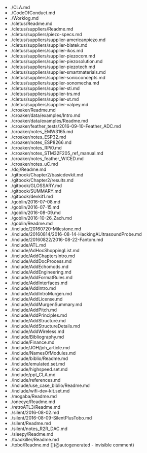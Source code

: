 * ./CLA.md
* ./CodeOfConduct.md
* ./Worklog.md
* ./cletus/Readme.md
* ./cletus/suppliers/Readme.md
* ./cletus/suppliers/piezo-specs.md
* ./cletus/suppliers/supplier-americanpiezo.md
* ./cletus/suppliers/supplier-blatek.md
* ./cletus/suppliers/supplier-ikos.md
* ./cletus/suppliers/supplier-piezocom.md
* ./cletus/suppliers/supplier-piezosolution.md
* ./cletus/suppliers/supplier-piezotech.md
* ./cletus/suppliers/supplier-smartmaterials.md
* ./cletus/suppliers/supplier-sonicconcepts.md
* ./cletus/suppliers/supplier-sonomecha.md
* ./cletus/suppliers/supplier-sti.md
* ./cletus/suppliers/supplier-trs.md
* ./cletus/suppliers/supplier-ut.md
* ./cletus/suppliers/supplier-valpey.md
* ./croaker/Readme.md
* ./croaker/data/examples/Intro.md
* ./croaker/data/examples/Readme.md
* ./croaker/feather_tests/2016-09-10-Feather_ADC.md
* ./croaker/notes_EMW3165.md
* ./croaker/notes_ESP32.md
* ./croaker/notes_ESP8266.md
* ./croaker/notes_RPi0.md
* ./croaker/notes_STM32F205_ref_manual.md
* ./croaker/notes_feather_WICED.md
* ./croaker/notes_uC.md
* ./doj/Readme.md
* ./gitbook/Chapter2/basicdevkit.md
* ./gitbook/Chapter2/results.md
* ./gitbook/GLOSSARY.md
* ./gitbook/SUMMARY.md
* ./gitbook/devkit1.md
* ./goblin/2016-07-08.md
* ./goblin/2016-07-15.md
* ./goblin/2016-08-09.md
* ./goblin/2016-10-26_Zach.md
* ./goblin/Readme.md
* ./include/20160720-Milestone.md
* ./include/20160814/2016-08-14-HackingAUltrasoundProbe.md
* ./include/20160822/2016-08-22-Fantom.md
* ./include/ATL.md
* ./include/AdHocShoppingList.md
* ./include/AddChaptersIntro.md
* ./include/AddDocProcess.md
* ./include/AddEchomods.md
* ./include/AddEngineering.md
* ./include/AddFormatRules.md
* ./include/AddInterfaces.md
* ./include/AddIntro.md
* ./include/AddIntroMurgen.md
* ./include/AddLicense.md
* ./include/AddMurgenSummary.md
* ./include/AddPitch.md
* ./include/AddPrinciples.md
* ./include/AddStructure.md
* ./include/AddStructureDetails.md
* ./include/AddWireless.md
* ./include/Bibliography.md
* ./include/Finance.md
* ./include/JOH/joh_article.md
* ./include/NamesOfModules.md
* ./include/biblio/Readme.md
* ./include/emulated.set.md
* ./include/highspeed.set.md
* ./include/ppt_CLA.md
* ./include/references.md
* ./include/use_case_biblio/Readme.md
* ./include/wifi-dev-kit.set.md
* ./mogaba/Readme.md
* ./oneeye/Readme.md
* ./retroATL3/Readme.md
* ./silent/2016-08-02.md
* ./silent/2016-08-09-SilentPlusTobo.md
* ./silent/Readme.md
* ./silent/notes_R2R_DAC.md
* ./sleepy/Readme.md
* ./toadkiller/Readme.md
* ./tobo/Readme.md
[](@autogenerated - invisible comment)